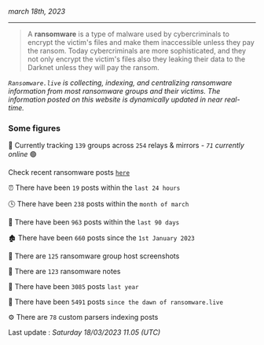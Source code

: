 _march 18th, 2023_

---

> A **ransomware** is a type of malware used by cybercriminals to encrypt the victim's files and make them inaccessible unless they pay the ransom. Today cybercriminals are more sophisticated, and they not only encrypt the victim's files also they leaking their data to the Darknet unless they will pay the ransom.


_`Ransomware.live` is collecting, indexing, and centralizing ransomware information from most ransomware groups and their victims. The information posted on this website is dynamically updated in near real-time._

### Some figures 

🔎 Currently tracking `139` groups across `254` relays & mirrors - _`71` currently online_ 🟢

Check recent ransomware posts [`here`](recentposts.md)


⏰ There have been `19` posts within the `last 24 hours`

🕓 There have been `238` posts within the `month of march`

📅 There have been `963` posts within the `last 90 days`

🏚 There have been `660` posts since the `1st January 2023`

📸 There are `125` ransomware group host screenshots

📝 There are `123` ransomware notes

🚀 There have been `3085` posts `last year`

🐣 There have been `5491` posts `since the dawn of ransomware.live`

⚙️ There are `78` custom parsers indexing posts



Last update : _Saturday 18/03/2023 11.05 (UTC)_

